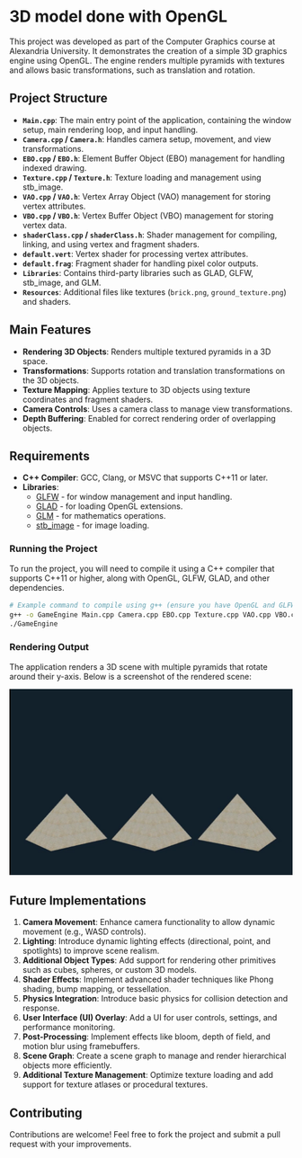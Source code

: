 # 3D model done with OpenGL

This project was developed as part of the Computer Graphics course at Alexandria University. It demonstrates the creation of a simple 3D graphics engine using OpenGL. The engine renders multiple pyramids with textures and allows basic transformations, such as translation and rotation.

## Project Structure

- **`Main.cpp`**: The main entry point of the application, containing the window setup, main rendering loop, and input handling.
- **`Camera.cpp` / `Camera.h`**: Handles camera setup, movement, and view transformations.
- **`EBO.cpp` / `EBO.h`**: Element Buffer Object (EBO) management for handling indexed drawing.
- **`Texture.cpp` / `Texture.h`**: Texture loading and management using stb_image.
- **`VAO.cpp` / `VAO.h`**: Vertex Array Object (VAO) management for storing vertex attributes.
- **`VBO.cpp` / `VBO.h`**: Vertex Buffer Object (VBO) management for storing vertex data.
- **`shaderClass.cpp` / `shaderClass.h`**: Shader management for compiling, linking, and using vertex and fragment shaders.
- **`default.vert`**: Vertex shader for processing vertex attributes.
- **`default.frag`**: Fragment shader for handling pixel color outputs.
- **`Libraries`**: Contains third-party libraries such as GLAD, GLFW, stb_image, and GLM.
- **`Resources`**: Additional files like textures (`brick.png`, `ground_texture.png`) and shaders.

## Main Features

- **Rendering 3D Objects**: Renders multiple textured pyramids in a 3D space.
- **Transformations**: Supports rotation and translation transformations on the 3D objects.
- **Texture Mapping**: Applies texture to 3D objects using texture coordinates and fragment shaders.
- **Camera Controls**: Uses a camera class to manage view transformations.
- **Depth Buffering**: Enabled for correct rendering order of overlapping objects.

## Requirements

- **C++ Compiler**: GCC, Clang, or MSVC that supports C++11 or later.
- **Libraries**:
  - [GLFW](https://www.glfw.org/) - for window management and input handling.
  - [GLAD](https://glad.dav1d.de/) - for loading OpenGL extensions.
  - [GLM](https://github.com/g-truc/glm) - for mathematics operations.
  - [stb_image](https://github.com/nothings/stb) - for image loading.


### Running the Project

To run the project, you will need to compile it using a C++ compiler that supports C++11 or higher, along with OpenGL, GLFW, GLAD, and other dependencies.

```bash
# Example command to compile using g++ (ensure you have OpenGL and GLFW installed)
g++ -o GameEngine Main.cpp Camera.cpp EBO.cpp Texture.cpp VAO.cpp VBO.cpp shaderClass.cpp glad.c -lglfw -lGL -ldl
./GameEngine
```

### Rendering Output

The application renders a 3D scene with multiple pyramids that rotate around their y-axis. Below is a screenshot of the rendered scene:

![Rendering Output](Render.png)


## Future Implementations

1. **Camera Movement**: Enhance camera functionality to allow dynamic movement (e.g., WASD controls).
2. **Lighting**: Introduce dynamic lighting effects (directional, point, and spotlights) to improve scene realism.
3. **Additional Object Types**: Add support for rendering other primitives such as cubes, spheres, or custom 3D models.
4. **Shader Effects**: Implement advanced shader techniques like Phong shading, bump mapping, or tessellation.
5. **Physics Integration**: Introduce basic physics for collision detection and response.
6. **User Interface (UI) Overlay**: Add a UI for user controls, settings, and performance monitoring.
7. **Post-Processing**: Implement effects like bloom, depth of field, and motion blur using framebuffers.
8. **Scene Graph**: Create a scene graph to manage and render hierarchical objects more efficiently.
9. **Additional Texture Management**: Optimize texture loading and add support for texture atlases or procedural textures.



## Contributing

Contributions are welcome! Feel free to fork the project and submit a pull request with your improvements.
